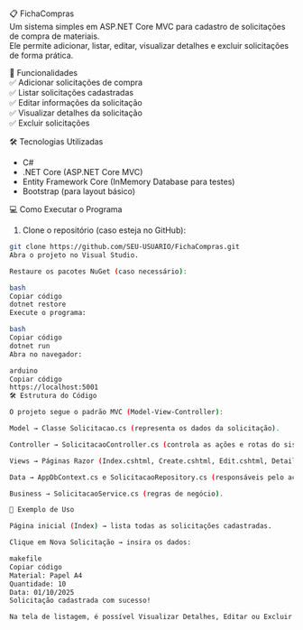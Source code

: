 📋 FichaCompras  
Um sistema simples em ASP.NET Core MVC para cadastro de solicitações de compra de materiais.  
Ele permite adicionar, listar, editar, visualizar detalhes e excluir solicitações de forma prática.  

🚀 Funcionalidades  
✅ Adicionar solicitações de compra  
✅ Listar solicitações cadastradas  
✅ Editar informações da solicitação  
✅ Visualizar detalhes da solicitação  
✅ Excluir solicitações  

🛠️ Tecnologias Utilizadas  
- C#  
- .NET Core (ASP.NET Core MVC)  
- Entity Framework Core (InMemory Database para testes)  
- Bootstrap (para layout básico)  

💻 Como Executar o Programa  

1. Clone o repositório (caso esteja no GitHub):  

```bash
git clone https://github.com/SEU-USUARIO/FichaCompras.git
Abra o projeto no Visual Studio.

Restaure os pacotes NuGet (caso necessário):

bash
Copiar código
dotnet restore
Execute o programa:

bash
Copiar código
dotnet run
Abra no navegador:

arduino
Copiar código
https://localhost:5001
🛠️ Estrutura do Código

O projeto segue o padrão MVC (Model-View-Controller):

Model → Classe Solicitacao.cs (representa os dados da solicitação).

Controller → SolicitacaoController.cs (controla as ações e rotas do sistema).

Views → Páginas Razor (Index.cshtml, Create.cshtml, Edit.cshtml, Details.cshtml, Delete.cshtml).

Data → AppDbContext.cs e SolicitacaoRepository.cs (responsáveis pelo acesso e persistência de dados).

Business → SolicitacaoService.cs (regras de negócio).

📌 Exemplo de Uso

Página inicial (Index) → lista todas as solicitações cadastradas.

Clique em Nova Solicitação → insira os dados:

makefile
Copiar código
Material: Papel A4
Quantidade: 10
Data: 01/10/2025
Solicitação cadastrada com sucesso!

Na tela de listagem, é possível Visualizar Detalhes, Editar ou Excluir a solicitação.
